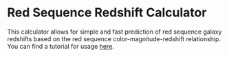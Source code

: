 # Red Sequence Redshift Calculator

This calculator allows for simple and fast prediction of red sequence galaxy redshifts based on the red sequence color-magnitude-redshift relationship. You can find a tutorial for usage [here](Redshift_Calculator_Example.ipynb).
